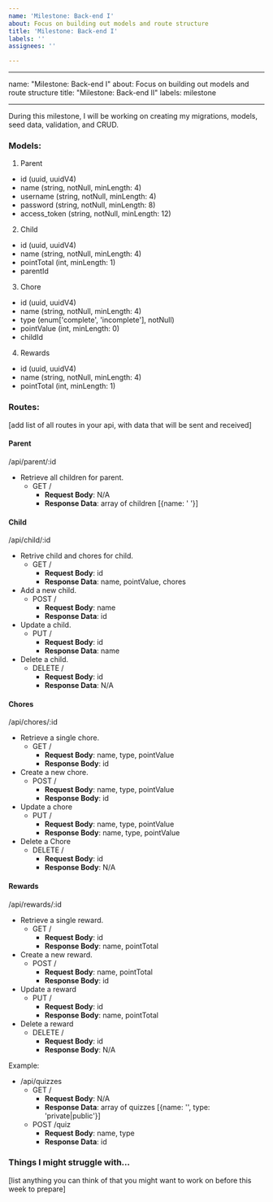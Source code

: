 ```yaml
---
name: 'Milestone: Back-end I'
about: Focus on building out models and route structure
title: 'Milestone: Back-end I'
labels: ''
assignees: ''

---
```


---

name: "Milestone: Back-end I"
about: Focus on building out models and route structure
title: "Milestone: Back-end II"
labels: milestone

---

During this milestone, I will be working on creating my migrations, models, seed data, validation, and CRUD.

###  Models:

1. Parent
  - id (uuid, uuidV4)
  - name (string, notNull, minLength: 4)
  - username (string, notNull, minLength: 4)
  - password (string, notNull, minLength: 8)
  - access_token (string, notNull, minLength: 12)
2. Child
  - id (uuid, uuidV4)
  - name (string, notNull, minLength: 4)
  - pointTotal (int, minLength: 1)
  - parentId
3. Chore
  - id (uuid, uuidV4)
  - name (string, notNull, minLength: 4)
  - type (enum['complete', 'incomplete'], notNull)
  - pointValue (int, minLength: 0)
  - childId
4. Rewards
  - id (uuid, uuidV4)
  - name (string, notNull, minLength: 4)
  - pointTotal (int, minLength: 1)

### Routes:
[add list of all routes in your api, with data that will be sent and received]

#### Parent
/api/parent/:id
- Retrieve all children for parent.
  - GET /
    - **Request Body**: N/A
    - **Response Data**: array of children [{name: ' '}]

#### Child
/api/child/:id
- Retrive child and chores for child.
  - GET /
    - **Request Body**: id
    - **Response Data**: name, pointValue, chores
- Add a new child.
  - POST /
    - **Request Body**: name
    - **Response Data**: id
- Update a child.
  - PUT /
    - **Request Body**: id
    - **Response Data**: name
- Delete a child.
  - DELETE /
    - **Request Body**: id
    - **Response Data**: N/A

#### Chores
/api/chores/:id
- Retrieve a single chore.
  - GET /
    - **Request Body**: name, type, pointValue
    - **Response Body**: id
- Create a new chore.
  - POST /
    - **Request Body**: name, type, pointValue
    - **Response Body**: id
- Update a chore
  - PUT /
    - **Request Body**: name, type, pointValue
    - **Response Body**: name, type, pointValue
- Delete a Chore
  - DELETE /
    - **Request Body**: id
    - **Response Body**: N/A
    
#### Rewards
/api/rewards/:id
- Retrieve a single reward.
  - GET /
    - **Request Body**: id
    - **Response Body**: name, pointTotal
- Create a new reward.
  - POST /
    - **Request Body**: name, pointTotal
    - **Response Body**: id
- Update a reward
  - PUT /
    - **Request Body**: id
    - **Response Body**: name, pointTotal
- Delete a reward
  - DELETE /
    - **Request Body**: id
    - **Response Body**: N/A

Example:
- /api/quizzes
  - GET /
    - **Request Body**: N/A
    - **Response Data**: array of quizzes [{name: '', type: 'private|public'}]
  - POST /quiz
    - **Request Body**: name, type
    - **Response Data**: id

### Things I might struggle with...
[list anything you can think of that you might want to work on before this week to prepare]
